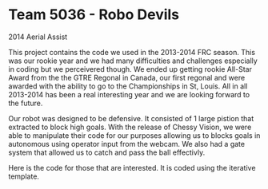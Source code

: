  Team 5036 - Robo Devils
========
2014 Aerial Assist

This project contains the code we used in the 2013-2014 FRC season. This was our rookie year and we had many difficulties and challenges especially in coding but we perceivered though. We ended up getting rookie All-Star Award from the the GTRE Regonal 
in Canada, our first regonal and were awarded with the ability to go to the Championships in St, Louis. All in all 2013-2014 
has been a real interesting year and we are looking forward to the future.

Our robot was designed to be defensive. It consisted of 1 large pistion that extracted to block high goals. With the release 
of Chessy Vision, we were able to manipulate their code for our purposes allowing us to blocks goals in autonomous using 
operator input from the webcam. We also had a gate system that allowed us to catch and pass the ball effectivly.

Here is the code for those that are interested. It is coded using the iterative template.
